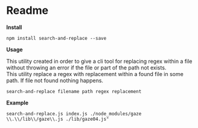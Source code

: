 # Readme #

**Install**

`npm install search-and-replace --save`

**Usage**

This utility created in order to give a cli tool for replacing regex within a file without throwing an error if the file or part of the path not exists.  
This utility replace a regex with replacement within a found file in some path. If file not found nothing happens.  

`search-and-replace filename path regex replacement`

**Example**

`search-and-replace.js index.js ./node_modules/gaze \\.\\/lib\\/gaze\\.js ./lib/gaze04.js"`

